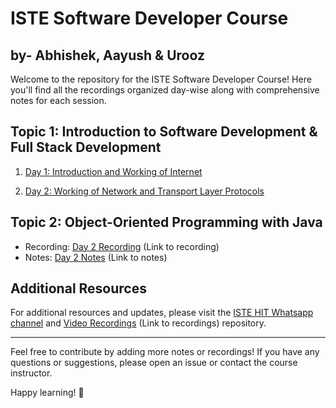 # ISTE Software Developer Course 
## by- Abhishek, Aayush &  Urooz

Welcome to the repository for the ISTE Software Developer Course! Here you'll find all the recordings organized day-wise along with comprehensive notes for each session.

## Topic 1: Introduction to Software Development & Full Stack Development
1. [Day 1: Introduction and Working of Internet](#day-1-introduction-to-software-development)
   
2. [Day 2: Working of Network and Transport Layer Protocols](#day-1-introduction-to-software-development)


## Topic 2: Object-Oriented Programming with Java

- Recording: [Day 2 Recording](#) (Link to recording)
- Notes: [Day 2 Notes](#) (Link to notes)

## Additional Resources

For additional resources and updates, please visit the [ISTE HIT Whatsapp channel](#) and [Video Recordings](#) (Link to recordings) repository.

---

Feel free to contribute by adding more notes or recordings! If you have any questions or suggestions, please open an issue or contact the course instructor.

Happy learning! 🚀

